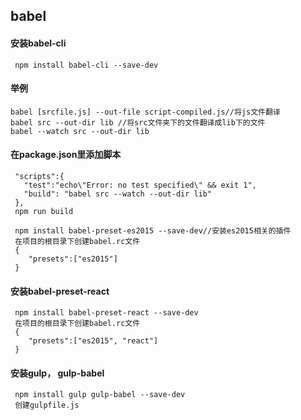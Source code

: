 ## babel
#### 安装babel-cli
     npm install babel-cli --save-dev
#### 举例
    babel [srcfile.js] --out-file script-compiled.js//将js文件翻译
    babel src --out-dir lib //将src文件夹下的文件翻译成lib下的文件
    babel --watch src --out-dir lib
#### 在package.json里添加脚本
     "scripts":{
       "test":"echo\"Error: no test specified\" && exit 1",
       "build": "babel src --watch --out-dir lib"
     },
     npm run build

     npm install babel-preset-es2015 --save-dev//安装es2015相关的插件
     在项目的根目录下创建babel.rc文件
     {
		"presets":["es2015"]
     }
#### 安装babel-preset-react
     npm install babel-preset-react --save-dev
     在项目的根目录下创建babel.rc文件
     {
		"presets":["es2015", "react"]
     }
#### 安装gulp， gulp-babel
     npm install gulp gulp-babel --save-dev
     创建gulpfile.js

